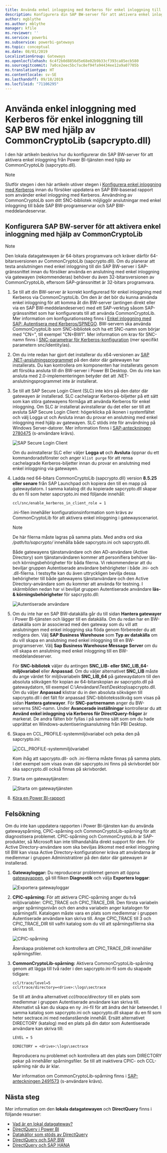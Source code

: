 ```yaml
---
title: Använda enkel inloggning med Kerberos för enkel inloggning till SAP BW med hjälp av CommonCryptoLib (sapcrypto.dll)
description: Konfigurera din SAP BW-server för att aktivera enkel inloggning från Power BI-tjänsten med hjälp av CommonCryptoLib (sapcrypto.dll)
author: mgblythe
ms.author: mblythe
manager: kfile
ms.reviewer: ''
ms.service: powerbi
ms.subservice: powerbi-gateways
ms.topic: conceptual
ms.date: 08/01/2019
LocalizationGroup: Gateways
ms.openlocfilehash: 6c4f2b0d8856d5e68e02b9b33cf393ca85ecb580
ms.sourcegitcommit: 7a0ce2eec5bc7ac8ef94fa94434ee12a9a07705b
ms.translationtype: HT
ms.contentlocale: sv-SE
ms.lasthandoff: 09/18/2019
ms.locfileid: "71106295"
---
```

# <a name="use-kerberos-single-sign-on-for-sso-to-sap-bw-using-commoncryptolib-sapcryptodll"></a>Använda enkel inloggning med Kerberos för enkel inloggning till SAP BW med hjälp av CommonCryptoLib (sapcrypto.dll)

I den här artikeln beskrivs hur du konfigurerar din SAP BW-server för att aktivera enkel inloggning från Power BI-tjänsten med hjälp av CommonCryptoLib (sapcrypto.dll).

> [!NOTE]
> Slutför stegen i den här artikeln utöver stegen i [Konfigurera enkel inloggning med Kerberos](service-gateway-sso-kerberos.md) innan du försöker uppdatera en SAP BW-baserad rapport som använder enkel inloggning med Kerberos. Användning av CommonCryptoLib som ditt SNC-bibliotek möjliggör anslutningar med enkel inloggning till både SAP BW-programservrar och SAP BW-meddelandeservrar.

## <a name="configure-sap-bw-server-to-enable-sso-using-commoncryptolib"></a>Konfigurera SAP BW-server för att aktivera enkel inloggning med hjälp av CommonCryptoLib

> [!NOTE]
> Den lokala datagatewayen är 64-bitars programvara och kräver därför 64-bitarsversionen av CommonCryptoLib (sapcrypto.dll). Om du planerar att testa anslutningen med enkel inloggning till din SAP BW-server i SAP-gränssnittet innan du försöker använda en anslutning med enkel inloggning via gatewayen (rekommenderas) behöver du även 32-bitarsversionen av CommonCryptoLib, eftersom SAP-gränssnittet är 32-bitars programvara.

1. Se till att din BW-server är korrekt konfigurerad för enkel inloggning med Kerberos via CommonCryptoLib. Om den är det bör du kunna använda enkel inloggning för att komma åt din BW-server (antingen direkt eller via en SAP BW-meddelandeserver) med ett SAP-verktyg såsom SAP-gränssnittet som har konfigurerats till att använda CommonCryptoLib. Mer information om konfigurationssteg finns i [Enkel inloggning med SAP: Autentisera med Kerberos/SPNEGO](https://blogs.sap.com/2017/07/27/sap-single-sign-on-authenticate-with-kerberosspnego/). BW-servern ska använda CommonCryptoLib som SNC-bibliotek och ha ett SNC-namn som börjar med "CN=", till exempel "CN=BW1". Mer information om krav för SNC-namn finns i [SNC-parametrar för Kerberos-konfiguration](https://help.sap.com/viewer/df185fd53bb645b1bd99284ee4e4a750/3.0/en-US/360534094511490d91b9589d20abb49a.html) (mer specifikt parametern snc/identity/as).

1. Om du inte redan har gjort det installerar du x64-versionen av [SAP .NET-anslutningsprogrammet](https://support.sap.com/en/product/connectors/msnet.html) på den dator där gatewayen har installerats. Du kan kontrollera om komponenten har installerats genom att försöka ansluta till din BW-server i Power BI Desktop. Om du inte kan ansluta med 2.0-implementeringen betyder det att .NET-anslutningsprogrammet inte är installerat.

1. Se till att SAP Secure Login Client (SLC) inte körs på den dator där gatewayen är installerad. SLC cachelagrar Kerberos-biljetter på ett sätt som kan störa gatewayens förmåga att använda Kerberos för enkel inloggning. Om SLC är installerat avinstallerar du det eller ser till att avsluta SAP Secure Login Client: högerklicka på ikonen i systemfältet och välj Logga ut och Avsluta innan du provar en anslutning med enkel inloggning med hjälp av gatewayen. SLC stöds inte för användning på Windows Server-datorer. Mer information finns i [SAP-anteckningen 2780475](https://launchpad.support.sap.com/#/notes/2780475) (s-användare krävs).

    ![SAP Secure Login Client](media/service-gateway-sso-kerberos/sap-secure-login-client.png)

    Om du avinstallerar SLC eller väljer **Logga ut** och **Avsluta** öppnar du ett kommandoradsfönster och anger `klist purge` för att rensa cachelagrade Kerberos-biljetter innan du provar en anslutning med enkel inloggning via gatewayen.

1. Ladda ned 64-bitars CommonCryptoLib (sapcrypto.dll) version **8.5.25 eller senare** från SAP Launchpad och kopiera den till en mapp på gatewaydatorn. I samma katalog dit du kopierade sapcrypto.dll skapar du en fil som heter sapcrypto.ini med följande innehåll:

    ```
    ccl/snc/enable_kerberos_in_client_role = 1
    ```

    .ini-filen innehåller konfigurationsinformation som krävs av CommonCryptoLib för att aktivera enkel inloggning i gatewayscenariot.

    > [!NOTE]
    > De här filerna måste lagras på samma plats. Med andra ord ska _/path/to/sapcrypto/_ innehålla både sapcrypto.ini och sapcrypto.dll.

    Både gatewayens tjänstanvändare och den AD-användare (Active Directory) som tjänstanvändaren kommer att personifiera behöver läs- och körningsbehörigheter för båda filerna. Vi rekommenderar att du beviljar gruppen Autentiserade användare behörigheter i både .ini- och .dll-filerna. I testsyfte kan du även uttryckligen bevilja dessa behörigheter till både gatewayens tjänstanvändare och den Active Directory-användare som du kommer att använda för testning. I skärmbilden nedan har vi beviljat gruppen Autentiserade användare **läs- &amp; körningsbehörigheter** för sapcrypto.dll:

    ![Autentiserade användare](media/service-gateway-sso-kerberos/authenticated-users.png)

1. Om du inte har en SAP BW-datakälla går du till sidan **Hantera gatewayer** i Power BI-tjänsten och lägger till en datakälla. Om du redan har en BW-datakälla som är associerad med den gateway som du vill att anslutningen med enkel inloggning ska flöda genom förbereder du att redigera den. Välj **SAP Business Warehouse** som **Typ av datakälla** om du vill skapa en anslutning med enkel inloggning till en BW-programserver. Välj **Sap Business Warehouse Message Server** om du vill skapa en anslutning med enkel inloggning till en BW-meddelandeserver.

    För **SNC-bibliotek** väljer du antingen **SNC\_LIB- eller SNC\_LIB\_64-miljövariabel** eller **Anpassad**. Om du väljer alternativet **SNC\_LIB** måste du ange värdet för miljövariabeln **SNC\_LIB\_64** på gatewaydatorn till den absoluta sökvägen för kopian av 64-bitarskopian av sapcrypto.dll på gatewaydatorn, till exempel C:\Användare\Test\Desktop\sapcrypto.dll. Om du väljer **Anpassad** klistrar du in den absoluta sökvägen till sapcrypto.dll i det fält för anpassad SNC-bibliotekssökväg som visas på sidan **Hantera gatewayer**. För **SNC-partnernamn** anger du BW-serverns SNC-namn. Under **Avancerade inställningar** kontrollerar du att **Använd enkel inloggning via Kerberos för DirectQuery-frågor** är markerat. De andra fälten bör fyllas i på samma sätt som om du hade upprättat en Windows-autentiseringsanslutning från PBI Desktop.

1. Skapa en CCL\_PROFILE-systemmiljövariabel och peka den på sapcrypto.ini:

    ![CCL\_PROFILE-systemmiljövariabel](media/service-gateway-sso-kerberos/ccl-profile-variable.png)

    Kom ihåg att sapcrypto.dll- och .ini-filerna måste finnas på samma plats. I det exempel som visas ovan där sapcrypto.ini finns på skrivbordet bör ska sapcrypto.dll också finnas på skrivbordet.

1. Starta om gatewaytjänsten:

    ![Starta om gatewaytjänsten](media/service-gateway-sso-kerberos/restart-gateway-service.png)

1. [Köra en Power BI-rapport](service-gateway-sso-kerberos.md#run-a-power-bi-report)

## <a name="troubleshooting"></a>Felsökning

Om du inte kan uppdatera rapporten i Power BI-tjänsten kan du använda gatewayspårning, CPIC-spårning och CommonCryptoLib-spårning för att diagnostisera problemet. CPIC-spårning och CommonCryptoLib är SAP-produkter, så Microsoft kan inte tillhandahålla direkt support för dem. För Active Directory-användare som ska beviljas åtkomst med enkel inloggning till BW kan vissa Active Directory-konfigurationer kräva att användarna är medlemmar i gruppen Administratörer på den dator där gatewayen är installerad.

1. **Gatewayloggar:** Du reproducerar problemet genom att öppna [gatewayappen](https://docs.microsoft.com/data-integration/gateway/service-gateway-app), gå till fliken **Diagnostik** och välja **Exportera loggar**:

    ![Exportera gatewayloggar](media/service-gateway-sso-kerberos/export-gateway-logs.png)

1. **CPIC-spårning:** För att aktivera CPIC-spårning anger du två miljövariabler: CPIC\_TRACE och CPIC\_TRACE\_DIR. Den första variabeln anger spårningsnivån och den andra variabeln anger katalogen för spårningsfil. Katalogen måste vara en plats som medlemmar i gruppen Autentiserade användare kan skriva till. Ange CPIC\_TRACE till 3 och CPIC\_TRACE\_DIR till valfri katalog som du vill att spårningsfilerna ska skrivas till.

    ![CPIC-spårning](media/service-gateway-sso-kerberos/cpic-tracing.png)

    Återskapa problemet och kontrollera att CPIC\_TRACE\_DIR innehåller spårningsfiler.

1. **CommonCryptoLib-spårning:** Aktivera CommonCryptoLib-spårning genom att lägga till två rader i den sapcrypto.ini-fil som du skapade tidigare:

    ```
    ccl/trace/level=5
    ccl/trace/directory=<drive>:\logs\sectrace
    ```

    Se till att ändra alternativet _ccl/trace/directory_ till en plats som medlemmar i gruppen Autentiserade användare kan skriva till. Alternativt så kan du skapa en ny .ini-fil för att ändra det här beteendet. I samma katalog som sapcrypto.ini och sapcrypto.dll skapar du en fil som heter sectrace.ini med nedanstående innehåll. Ersätt alternativet DIRECTORY (katalog) med en plats på din dator som Autentiserade användare kan skriva till:

    ```
    LEVEL = 5

    DIRECTORY = <drive>:\logs\sectrace
    ```

    Reproducera nu problemet och kontrollera att den plats som DIRECTORY pekar på innehåller spårningsfiler. Se till att inaktivera CPIC- och CCL-spårning när du är klar.

    Mer information om CommonCryptoLib-spårning finns i [SAP-anteckningen 2491573](https://launchpad.support.sap.com/#/notes/2491573) (s-användare krävs).

## <a name="next-steps"></a>Nästa steg

Mer information om den **lokala datagatewayen** och **DirectQuery** finns i följande resurser:

* [Vad är en lokal datagateway?](/data-integration/gateway/service-gateway-getting-started)
* [DirectQuery i Power BI](desktop-directquery-about.md)
* [Datakällor som stöds av DirectQuery](desktop-directquery-data-sources.md)
* [DirectQuery och SAP BW](desktop-directquery-sap-bw.md)
* [DirectQuery och SAP HANA](desktop-directquery-sap-hana.md)
